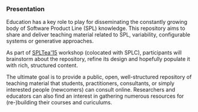 ### Presentation

Education has a key role to play for disseminating the constantly
growing body of Software Product Line (SPL) knowledge.
This repository aims to share and deliver teaching material related to
SPL, variability, configurable systems or generative approaches.

As part of <a href="http://spltea.irisa.fr/">SPLTea'15</a> workshop
(colocated with SPLC), participants will brainstorm about the repository, refine its design
and hopefully populate it with rich, structured content.

The ultimate goal is to provide a public, open, well-structured
repository of teaching material that students, practitioners,
consultants, or simply interested people (newcomers) can consult
online.
Researchers and educators can also find an interest in gathering
numerous resources for (re-)building their courses and curiculums. 


